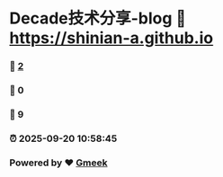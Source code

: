 # Decade技术分享-blog :link: https://shinian-a.github.io 
### :page_facing_up: [2](https://shinian-a.github.io/tag.html) 
### :speech_balloon: 0 
### :hibiscus: 9 
### :alarm_clock: 2025-09-20 10:58:45 
### Powered by :heart: [Gmeek](https://github.com/Meekdai/Gmeek)
